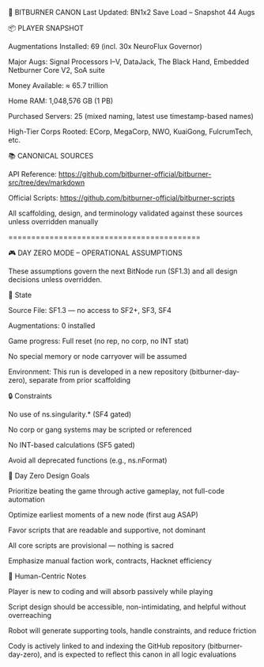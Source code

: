 📘 BITBURNER CANON
Last Updated: BN1x2 Save Load – Snapshot 44 Augs

📦 PLAYER SNAPSHOT

Augmentations Installed: 69 (incl. 30x NeuroFlux Governor)

Major Augs: Signal Processors I–V, DataJack, The Black Hand, Embedded Netburner Core V2, SoA suite

Money Available: ≈ 65.7 trillion

Home RAM: 1,048,576 GB (1 PB)

Purchased Servers: 25 (mixed naming, latest use timestamp-based names)

High-Tier Corps Rooted: ECorp, MegaCorp, NWO, KuaiGong, FulcrumTech, etc.

📚 CANONICAL SOURCES

API Reference: https://github.com/bitburner-official/bitburner-src/tree/dev/markdown

Official Scripts: https://github.com/bitburner-official/bitburner-scripts

All scaffolding, design, and terminology validated against these sources unless overridden manually

==========================================

🎮 DAY ZERO MODE – OPERATIONAL ASSUMPTIONS

These assumptions govern the next BitNode run (SF1.3) and all design decisions unless overridden.

📌 State

Source File: SF1.3 — no access to SF2+, SF3, SF4

Augmentations: 0 installed

Game progress: Full reset (no rep, no corp, no INT stat)

No special memory or node carryover will be assumed

Environment: This run is developed in a new repository (bitburner-day-zero), separate from prior scaffolding

🔒 Constraints

No use of ns.singularity.* (SF4 gated)

No corp or gang systems may be scripted or referenced

No INT-based calculations (SF5 gated)

Avoid all deprecated functions (e.g., ns.nFormat)

🧰 Day Zero Design Goals

Prioritize beating the game through active gameplay, not full-code automation

Optimize earliest moments of a new node (first aug ASAP)

Favor scripts that are readable and supportive, not dominant

All core scripts are provisional — nothing is sacred

Emphasize manual faction work, contracts, Hacknet efficiency

🧠 Human-Centric Notes

Player is new to coding and will absorb passively while playing

Script design should be accessible, non-intimidating, and helpful without overreaching

Robot will generate supporting tools, handle constraints, and reduce friction

Cody is actively linked to and indexing the GitHub repository (bitburner-day-zero), and is expected to reflect this canon in all logic evaluations

